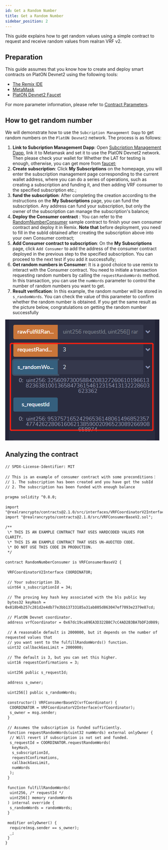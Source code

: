 ```yaml
---
id: Get a Random Number
title: Get a Random Number
sidebar_position: 2
---
```


This guide explains how to get random values using a simple contract to request and receive random values from realran VRF v2. 

##  Preparation

This guide assumes that you know how to create and deploy smart contracts on PlatON Devnet2 using the following tools:

- [The Remix IDE](https://remix.ethereum.org/)
- [MetaMask](https://metamask.io/)
- [PlatON Devnet2 Faucet](https://devnet2faucet.platon.network/faucet)

For more parameter information, please refer to [Contract Parameters](./Coordinator%20Parameters.md).

## How to get random number

We will demonstrate how to use the `Subcription Management Dapp` to get random numbers on the `PlatON Devnet2` network. The process is as follows:

1. **Link to Subcription Management Dapp**: Open [Subcription Management Dapp](https://vrf.realran.com/), link it to Metamask and set  it to use the PlatON Devnet2 network. Then please check your wallet for Whether the LAT for testing is enough, otherwise, you can get more from [faucet](https://devnet2faucet.platon.network/faucet);
2. **Create subscription**: Click **My Subscriptions** on the homepage, you will enter the subscription management page corresponding to the current wallet address, where you can do a series of operations, such as creating a subscription and funding it,  and then adding VRF consumer to the specified subscription etc.; 
3. **fund the subscription**: After completing the creation according to the instructions on the **My Subscriptions** page, you can fund the subscription. Any address can fund your subscription, but only the owner of the subscription can manage the subscription's balance;
4. **Deploy the Consumer contract** : You can refer to the [RandomNumberConsumer](https://remix.ethereum.org/#url=https://github.com/realran/VRFContract/blob/main/sample/RandomNumberConsumer.sol) sample contract to finish your own consumer contract and deploy it in Remix. **Note that** before deployment, you need to fill in the subId obtained after creating the subscription above into your own Consumer contract;
5. **Add Consumer contract to subscription**: On the **My Subscriptions** page, click `Add Consumer` to add the address of the consumer contract deployed in the previous step to the specified subscription. You can proceed to the next test if you add it successfully;
6. **Get random numbers in Consumer**: It is a good choice to use remix to interact with the Consumer contract. You need to initiate a transaction requesting random numbers by calling the `requestRandomWords` method. In this transaction, you can use the `numWords` parameter to control the number of random numbers you want to get.
7. **Result verification**: In this example, the random number will be stored in `s_randomWords`. You can check the value of this parameter to confirm whether the random number is obtained. If you get the same result as the picture below, congratulations on getting the random number successfully

![image-20220804162048669](./imgs/result.png)

## Analyzing the contract

```
// SPDX-License-Identifier: MIT

// This is an example of consumer contract with some preconditions：
// 1. The subscription has been created and you have got the subId 
// 2. The subscription has been funded with enough balance

pragma solidity ^0.8.0;

import "@realrancrypto/contracts@2.1.0/src/interfaces/VRFCoordinatorV2Interface.sol";
import "@realrancrypto/contracts@2.1.0/src/VRFConsumerBaseV2.sol";

/**
 \* THIS IS AN EXAMPLE CONTRACT THAT USES HARDCODED VALUES FOR CLARITY.
 \* THIS IS AN EXAMPLE CONTRACT THAT USES UN-AUDITED CODE.
 \* DO NOT USE THIS CODE IN PRODUCTION.
 */

contract RandomNumberConsumer is VRFConsumerBaseV2 {

 VRFCoordinatorV2Interface COORDINATOR;

 // Your subscription ID.
 uint64 s_subscriptionId = 34;

 // The proving key hash key associated with the bls public key
 bytes32 keyHash = 0x818b4b257c281d2e4db77e3bb13733185a31ab805d863047ef7093e2379e87cd;

 // PlatON Devnet coordinator.
 address vrfCoordinator = 0x67dc19ca89EA3D322B8C7cC4AD2B3BA7bDF2d089;

 // A reasonable default is 2000000, but it depends on the number of requested values that 
 // you want sent to the fulfillRandomWords() function.
 uint32 callbackGasLimit = 2000000;

 // The default is 3, but you can set this higher.
 uint16 requestConfirmations = 3;

 uint256 public s_requestId;

 address s_owner;

 uint256[] public s_randomWords;

 constructor() VRFConsumerBaseV2(vrfCoordinator) {
  COORDINATOR = VRFCoordinatorV2Interface(vrfCoordinator);
  s_owner = msg.sender;
 }

 // Assumes the subscription is funded sufficiently.
 function requestRandomWords(uint32 numWords) external onlyOwner {
  // Will revert if subscription is not set and funded.
  s_requestId = COORDINATOR.requestRandomWords(
   keyHash,
   s_subscriptionId,
   requestConfirmations,
   callbackGasLimit,
   numWords
  );
 }

 function fulfillRandomWords(
  uint256, /* requestId */
  uint256[] memory randomWords
 ) internal override {
  s_randomWords = randomWords;
 }

 modifier onlyOwner() {
  require(msg.sender == s_owner);
  _;
 }
}
```

